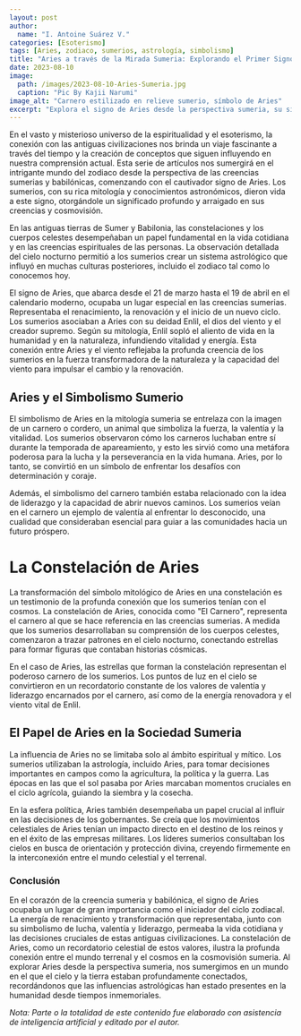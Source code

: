 ```yaml
---
layout: post
author:
  name: "I. Antoine Suárez V."
categories: [Esoterismo]
tags: [Aries, zodiaco, sumerios, astrología, simbolismo]
title: "Aries a través de la Mirada Sumeria: Explorando el Primer Signo del Zodiaco"
date: 2023-08-10
image:
  path: /images/2023-08-10-Aries-Sumeria.jpg
  caption: "Pic By Kajii Narumi"
image_alt: "Carnero estilizado en relieve sumerio, símbolo de Aries"
excerpt: "Explora el signo de Aries desde la perspectiva sumeria, su simbolismo, conexión con Enlil y su papel en la antigua astrología y sociedad."
---
```


En el vasto y misterioso universo de la espiritualidad y el esoterismo, la conexión con las antiguas civilizaciones nos brinda un viaje fascinante a través del tiempo y la creación de conceptos que siguen influyendo en nuestra comprensión actual. Esta serie de artículos nos sumergirá en el intrigante mundo del zodiaco desde la perspectiva de las creencias sumerias y babilónicas, comenzando con el cautivador signo de Aries. Los sumerios, con su rica mitología y conocimientos astronómicos, dieron vida a este signo, otorgándole un significado profundo y arraigado en sus creencias y cosmovisión.

En las antiguas tierras de Sumer y Babilonia, las constelaciones y los cuerpos celestes desempeñaban un papel fundamental en la vida cotidiana y en las creencias espirituales de las personas. La observación detallada del cielo nocturno permitió a los sumerios crear un sistema astrológico que influyó en muchas culturas posteriores, incluido el zodiaco tal como lo conocemos hoy.

El signo de Aries, que abarca desde el 21 de marzo hasta el 19 de abril en el calendario moderno, ocupaba un lugar especial en las creencias sumerias. Representaba el renacimiento, la renovación y el inicio de un nuevo ciclo. Los sumerios asociaban a Aries con su deidad Enlil, el dios del viento y el creador supremo. Según su mitología, Enlil sopló el aliento de vida en la humanidad y en la naturaleza, infundiendo vitalidad y energía. Esta conexión entre Aries y el viento reflejaba la profunda creencia de los sumerios en la fuerza transformadora de la naturaleza y la capacidad del viento para impulsar el cambio y la renovación.

## Aries y el Simbolismo Sumerio

El simbolismo de Aries en la mitología sumeria se entrelaza con la imagen de un carnero o cordero, un animal que simboliza la fuerza, la valentía y la vitalidad. Los sumerios observaron cómo los carneros luchaban entre sí durante la temporada de apareamiento, y esto les sirvió como una metáfora poderosa para la lucha y la perseverancia en la vida humana. Aries, por lo tanto, se convirtió en un símbolo de enfrentar los desafíos con determinación y coraje.

Además, el simbolismo del carnero también estaba relacionado con la idea de liderazgo y la capacidad de abrir nuevos caminos. Los sumerios veían en el carnero un ejemplo de valentía al enfrentar lo desconocido, una cualidad que consideraban esencial para guiar a las comunidades hacia un futuro próspero.

# La Constelación de Aries

La transformación del símbolo mitológico de Aries en una constelación es un testimonio de la profunda conexión que los sumerios tenían con el cosmos. La constelación de Aries, conocida como "El Carnero", representa el carnero al que se hace referencia en las creencias sumerias. A medida que los sumerios desarrollaban su comprensión de los cuerpos celestes, comenzaron a trazar patrones en el cielo nocturno, conectando estrellas para formar figuras que contaban historias cósmicas.

En el caso de Aries, las estrellas que forman la constelación representan el poderoso carnero de los sumerios. Los puntos de luz en el cielo se convirtieron en un recordatorio constante de los valores de valentía y liderazgo encarnados por el carnero, así como de la energía renovadora y el viento vital de Enlil.

## El Papel de Aries en la Sociedad Sumeria

La influencia de Aries no se limitaba solo al ámbito espiritual y mítico. Los sumerios utilizaban la astrología, incluido Aries, para tomar decisiones importantes en campos como la agricultura, la política y la guerra. Las épocas en las que el sol pasaba por Aries marcaban momentos cruciales en el ciclo agrícola, guiando la siembra y la cosecha.

En la esfera política, Aries también desempeñaba un papel crucial al influir en las decisiones de los gobernantes. Se creía que los movimientos celestiales de Aries tenían un impacto directo en el destino de los reinos y en el éxito de las empresas militares. Los líderes sumerios consultaban los cielos en busca de orientación y protección divina, creyendo firmemente en la interconexión entre el mundo celestial y el terrenal.

### Conclusión

En el corazón de la creencia sumeria y babilónica, el signo de Aries ocupaba un lugar de gran importancia como el iniciador del ciclo zodiacal. La energía de renacimiento y transformación que representaba, junto con su simbolismo de lucha, valentía y liderazgo, permeaba la vida cotidiana y las decisiones cruciales de estas antiguas civilizaciones. La constelación de Aries, como un recordatorio celestial de estos valores, ilustra la profunda conexión entre el mundo terrenal y el cosmos en la cosmovisión sumeria. Al explorar Aries desde la perspectiva sumeria, nos sumergimos en un mundo en el que el cielo y la tierra estaban profundamente conectados, recordándonos que las influencias astrológicas han estado presentes en la humanidad desde tiempos inmemoriales.

_Nota: Parte o la totalidad de este contenido fue elaborado con asistencia de inteligencia artificial y editado por el autor._